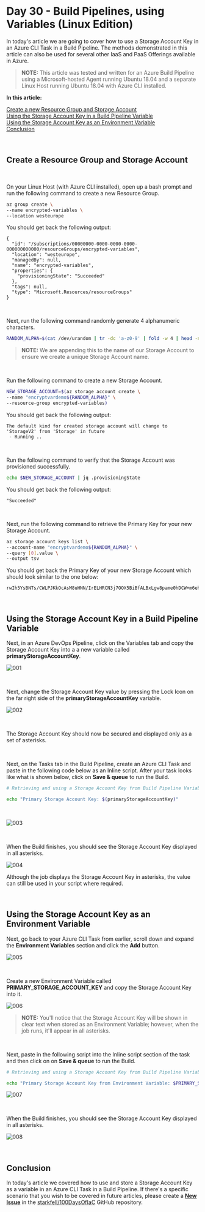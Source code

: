 # Day 30 - Build Pipelines, using Variables (Linux Edition)

In today's article we are going to cover how to use a Storage Account Key in an Azure CLI Task in a Build Pipeline. The methods demonstrated in this article can also be used for several other IaaS and PaaS Offerings available in Azure.

> **NOTE:** This article was tested and written for an Azure Build Pipeline using a Microsoft-hosted Agent running Ubuntu 18.04 and a separate Linux Host running Ubuntu 18.04 with Azure CLI installed.

**In this article:**

[Create a new Resource Group and Storage Account](#create-a-resource-group-and-storage-account)<br />
[Using the Storage Account Key in a Build Pipeline Variable](#using-the-storage-account-key-in-a-build-pipeline-variable)<br />
[Using the Storage Account Key as an Environment Variable](#using-the-storage-account-key-as-an-environment-variable)<br />
[Conclusion](#conclusion)

<br />

## Create a Resource Group and Storage Account

<br />

On your Linux Host (with Azure CLI installed), open up a bash prompt and run the following command to create a new Resource Group.

```bash
az group create \
--name encrypted-variables \
--location westeurope
```

You should get back the following output:

```console
{
  "id": "/subscriptions/00000000-0000-0000-0000-000000000000/resourceGroups/encrypted-variables",
  "location": "westeurope",
  "managedBy": null,
  "name": "encrypted-variables",
  "properties": {
    "provisioningState": "Succeeded"
  },
  "tags": null,
  "type": "Microsoft.Resources/resourceGroups"
}
```

<br />

Next, run the following command randomly generate 4 alphanumeric characters.

```bash
RANDOM_ALPHA=$(cat /dev/urandom | tr -dc 'a-z0-9' | fold -w 4 | head -n 1)
```

> **NOTE:** We are appending this to the name of our Storage Account to ensure we create a unique Storage Account name.

<br />

Run the following command to create a new Storage Account.

```bash
NEW_STORAGE_ACCOUNT=$(az storage account create \
--name "encryptvardemo${RANDOM_ALPHA}" \
--resource-group encrypted-variables)
```

You should get back the following output:

```console
The default kind for created storage account will change to 'StorageV2' from 'Storage' in future
 - Running ..
```

<br />

Run the following command to verify that the Storage Account was provisioned successfully.

```bash
echo $NEW_STORAGE_ACCOUNT | jq .provisioningState
```

You should get back the following output:

```console
"Succeeded"
```

<br />

Next, run the following command to retrieve the Primary Key for your new Storage Account.

```bash
az storage account keys list \
--account-name "encryptvardemo${RANDOM_ALPHA}" \
--query [0].value \
--output tsv
```

You should get back the Primary Key of your new Storage Account which should look similar to the one below:

```console
rwIh5YsBNTs/CWLPJKkOcAsM8uHNN/IrELHRCN3j7OOX5BiBfALBxLgw8pame0hDCW+m6ehv169iOetD+E6ZpQ==
```

<br />

## Using the Storage Account Key in a Build Pipeline Variable

Next, in an Azure DevOps Pipeline, click on the Variables tab and copy the Storage Account Key into a a new variable called **primaryStorageAccountKey**.

![001](../images/day30/day.30.build.pipes.encrypted.variables.linux.001.png)

<br />

Next, change the Storage Account Key value by pressing the Lock Icon on the far right side of the **primaryStorageAccountKey** variable.

![002](../images/day30/day.30.build.pipes.encrypted.variables.linux.002.png)

<br />

The Storage Account Key should now be secured and displayed only as a set of asterisks.

<br />

Next, on the Tasks tab in the Build Pipeline, create an Azure CLI Task and paste in the following code below as an Inline script. After your task looks like what is shown below, click on **Save & queue** to run the Build.

```bash
# Retrieving and using a Storage Account Key from Build Pipeline Variables.

echo "Primary Storage Account Key: $(primaryStorageAccountKey)"
```

<br />

![003](../images/day30/day.30.build.pipes.encrypted.variables.linux.003.png)

<br />

When the Build finishes, you should see the Storage Account Key displayed in all asterisks.

![004](../images/day30/day.30.build.pipes.encrypted.variables.linux.004.png)

Although the job displays the Storage Account Key in asterisks, the value can still be used in your script where required.

<br />

## Using the Storage Account Key as an Environment Variable

Next, go back to your Azure CLI Task from earlier, scroll down and expand the **Environment Variables** section and click the **Add** button.

![005](../images/day30/day.30.build.pipes.encrypted.variables.linux.005.png)

<br />

Create a new Environment Variable called **PRIMARY_STORAGE_ACCOUNT_KEY** and copy the Storage Account Key into it.

![006](../images/day30/day.30.build.pipes.encrypted.variables.linux.006.png)

> **NOTE:** You'll notice that the Storage Account Key will be shown in clear text when stored as an Environment Variable; however, when the job runs, it'll appear in all asterisks.

<br />

Next, paste in the following script into the Inline script section of the task and then click on on **Save & queue** to run the Build.

```bash
# Retrieving and using a Storage Account Key from Build Pipeline Variables.

echo "Primary Storage Account Key from Environment Variable: $PRIMARY_STORAGE_ACCOUNT_KEY"
```

![007](../images/day30/day.30.build.pipes.encrypted.variables.linux.007.png)

<br />

When the Build finishes, you should see the Storage Account Key displayed in all asterisks.

![008](../images/day30/day.30.build.pipes.encrypted.variables.linux.008.png)

<br />

## Conclusion

In today's article we covered how to use and store a Storage Account Key as a variable in an Azure CLI Task in a Build Pipeline. If there's a specific scenario that you wish to be covered in future articles, please create a **[New Issue](https://github.com/starkfell/100DaysOfIaC/issues)** in the [starkfell/100DaysOfIaC](https://github.com/starkfell/100DaysOfIaC/) GitHub repository.
